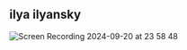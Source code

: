 ## ilya ilyansky


![Screen Recording 2024-09-20 at 23 58 48](https://github.com/user-attachments/assets/4b9f5650-49c0-4656-9258-81d50511a176)
